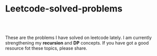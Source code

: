 # Leetcode-solved-problems
<br>
<br>

These are the problems I have solved on leetcode lately. I am currently strengthening my **recursion** and **DP** concepts. If you have got a good resource fot these topics, please share.
